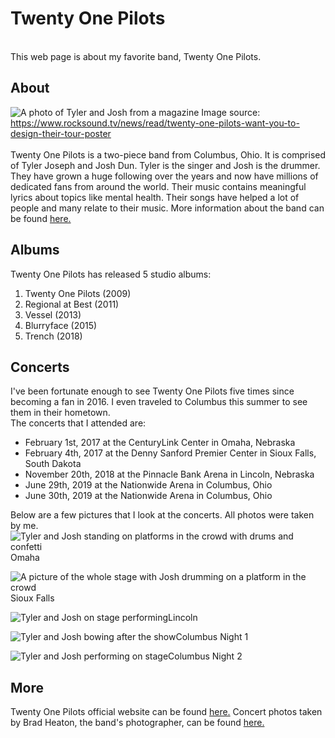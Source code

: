 # Twenty One Pilots
<br/>This web page is about my favorite band, Twenty One Pilots.

## About
![A photo of Tyler and Josh from a magazine](https://www.rocksound.tv/assets/uploads/TWENTYONEPILOTS_ROCKSOUND_BRADHEATON2018_01.jpg)
Image source: https://www.rocksound.tv/news/read/twenty-one-pilots-want-you-to-design-their-tour-poster      
<br/>Twenty One Pilots is a two-piece band from Columbus, Ohio. It is comprised of Tyler Joseph and Josh Dun. Tyler is the singer and Josh is the drummer. They have grown a huge following over the years and now have millions of dedicated fans from around the world. Their music contains meaningful lyrics about topics like mental health. Their songs have helped a lot of people and many relate to their music. More information about the band can be found [here.](https://en.wikipedia.org/wiki/Twenty_One_Pilots)

## Albums
Twenty One Pilots has released 5 studio albums:
1. Twenty One Pilots (2009)
2. Regional at Best (2011)
3. Vessel (2013)
4. Blurryface (2015)
5. Trench (2018)

## Concerts
I've been fortunate enough to see Twenty One Pilots five times since becoming a fan in 2016. I even traveled to Columbus this summer to see them in their hometown. <br/>
The concerts that I attended are:
- February 1st, 2017 at the CenturyLink Center in Omaha, Nebraska
- February 4th, 2017 at the Denny Sanford Premier Center in Sioux Falls, South Dakota
- November 20th, 2018 at the Pinnacle Bank Arena in Lincoln, Nebraska
- June 29th, 2019 at the Nationwide Arena in Columbus, Ohio
- June 30th, 2019 at the Nationwide Arena in Columbus, Ohio

Below are a few pictures that I look at the concerts. All photos were taken by me. <br/>
![Tyler and Josh standing on platforms in the crowd with drums and confetti](https://scontent-ort2-2.xx.fbcdn.net/v/t1.0-9/16299133_1899456773633547_2411750007652644038_n.jpg?_nc_cat=106&_nc_oc=AQnvyQ_MPAbtg8FLLbdEqWTRbhCXVLaA6_RnIi89aPyiZ-pbnXS3AMIBDrbsFY0RRsQ&_nc_ht=scontent-ort2-2.xx&oh=545749a172026bd9f0aac2922959eb3b&oe=5E02E41E)Omaha

![A picture of the whole stage with Josh drumming on a platform in the crowd](https://scontent-ort2-2.xx.fbcdn.net/v/t1.0-9/16473456_1900937873485437_6649634635227245086_n.jpg?_nc_cat=109&_nc_oc=AQntqL9sFlrbhE1dNqxR4bXNBOmyqePZYVFt9sSkOkWaZLk72dAo-Q98KPDCEtm4IoU&_nc_ht=scontent-ort2-2.xx&oh=6ee1f25eb78be90d7e002961c921f1c8&oe=5E0FBB65)Sioux Falls

![Tyler and Josh on stage performing](https://scontent-ort2-2.xx.fbcdn.net/v/t1.0-9/46525654_2274353476143873_7608134488660377600_n.jpg?_nc_cat=104&_nc_oc=AQlm5sP1Ge9KTfLAoQDxLEN_FKiOf0Jul2vMxIEgZjgfDzzuj4Yl4A53U60y2XNvmZA&_nc_ht=scontent-ort2-2.xx&oh=435bd3e055accff872eeed51915d12dc&oe=5DCE5444)Lincoln

![Tyler and Josh bowing after the show](https://scontent-ort2-2.xx.fbcdn.net/v/t1.0-9/66034278_2423722387873647_4398010540752896000_n.jpg?_nc_cat=111&_nc_oc=AQlgj2M6iOh307_Orl_ho3Il5SRT8mSTM4lc4Au0dILciEK0e7xF5EcOMuFtFJZ-X4E&_nc_ht=scontent-ort2-2.xx&oh=1ab869678bc936dc7b99aa2ebc28389a&oe=5DD27674)Columbus Night 1

![Tyler and Josh performing on stage](https://scontent-ort2-2.xx.fbcdn.net/v/t1.0-9/65758428_2423728677873018_6090012709443600384_n.jpg?_nc_cat=108&_nc_oc=AQlyJpAVxeD8ZBj0BKoxoMeiAGKI1-aE0pNEAXrcSSTsma6-UqsZrGR5yhcnZOf3FNQ&_nc_ht=scontent-ort2-2.xx&oh=bb8db6c38feda9b4be0459909bc0504d&oe=5E11C47D)Columbus Night 2

## More
Twenty One Pilots official website can be found [here.](https://www.twentyonepilots.com/)
Concert photos taken by Brad Heaton, the band's photographer, can be found [here.](https://www.facebook.com/pg/twentyonepilots/photos/?ref=page_internal)
